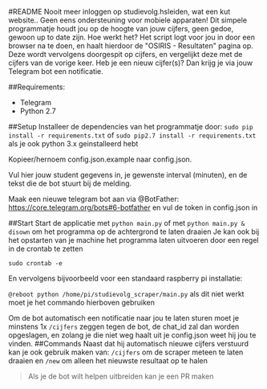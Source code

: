 #README
Nooit meer inloggen op studievolg.hsleiden, wat een kut website.. Geen eens ondersteuning voor mobiele apparaten!
Dit simpele programmatje houdt jou op de hoogte van jouw cijfers, geen gedoe, gewoon up to date zijn.
Hoe werkt het?
Het script logt voor jou in door een browser na te doen, en haalt hierdoor de "OSIRIS - Resultaten" pagina op.
Deze wordt vervolgens doorgespit op cijfers, en vergelijkt deze met de cijfers van de vorige keer.
Heb je een nieuw cijfer(s)? Dan krijg je via jouw Telegram bot een notificatie.

##Requirements:
- Telegram
- Python 2.7

##Setup
Installeer de dependencies van het programmatje door:
``sudo pip install -r requirements.txt``
of
``sudo pip2.7 install -r requirements.txt``
als je ook python 3.x geinstalleerd hebt

Kopieer/hernoem config.json.example naar config.json.

Vul hier jouw student gegevens in, je gewenste interval (minuten), en de tekst die de bot stuurt bij de melding.

Maak een nieuwe telegram bot aan via @BotFather: https://core.telegram.org/bots#6-botfather en vul de token in config.json in

##Start
Start de applicatie met ``python main.py`` of met ``python main.py & disown`` om het programma op de achtergrond te laten draaien
Je kan ook bij het opstarten van je machine het programma laten uitvoeren door een regel in de crontab te zetten

``sudo crontab -e``

En vervolgens bijvoorbeeld voor een standaard raspberry pi installatie:

``@reboot python /home/pi/studievolg_scraper/main.py`` als dit niet werkt moet je het commando hierboven gebruiken

Om de bot automatisch een notificatie naar jou te laten sturen moet je minstens 1x ``/cijfers`` zeggen tegen de bot,
de chat_id zal dan worden opgeslagen, en zolang je die niet weg haalt uit je config.json weet hij jou te vinden.
##Commands
Naast dat hij automatisch nieuwe cijfers verstuurd kan je ook gebruik maken van:
 ``/cijfers`` om de scraper meteen te laten draaien en
  ``/new`` om alleen het nieuwste resultaat op te halen

>Als je de bot wilt helpen uitbreiden kan je een PR maken

